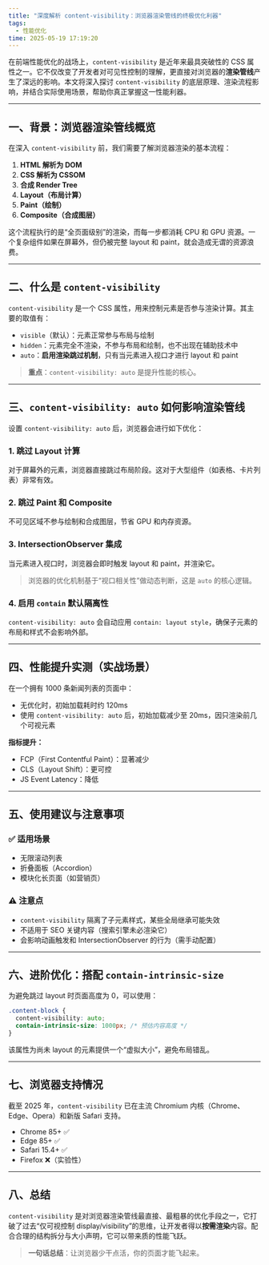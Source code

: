 ```yaml
---
title: "深度解析 content-visibility：浏览器渲染管线的终极优化利器"
tags:
  - 性能优化
time: 2025-05-19 17:19:20
---
```


在前端性能优化的战场上，`content-visibility` 是近年来最具突破性的 CSS 属性之一。它不仅改变了开发者对可见性控制的理解，更直接对浏览器的**渲染管线**产生了深远的影响。本文将深入探讨 `content-visibility` 的底层原理、渲染流程影响，并结合实际使用场景，帮助你真正掌握这一性能利器。

---

## 一、背景：浏览器渲染管线概览

在深入 `content-visibility` 前，我们需要了解浏览器渲染的基本流程：

1.  **HTML 解析为 DOM**
2.  **CSS 解析为 CSSOM**
3.  **合成 Render Tree**
4.  **Layout（布局计算）**
5.  **Paint（绘制）**
6.  **Composite（合成图层）**

这个流程执行的是“全页面级别”的渲染，而每一步都消耗 CPU 和 GPU 资源。一个复杂组件如果在屏幕外，但仍被完整 layout 和 paint，就会造成无谓的资源浪费。

---

## 二、什么是 `content-visibility`

`content-visibility` 是一个 CSS 属性，用来控制元素是否参与渲染计算。其主要的取值有：

- `visible`（默认）：元素正常参与布局与绘制
- `hidden`：元素完全不渲染，不参与布局和绘制，也不出现在辅助技术中
- `auto`：**启用渲染跳过机制**，只有当元素进入视口才进行 layout 和 paint

> **重点**：`content-visibility: auto` 是提升性能的核心。

---

## 三、`content-visibility: auto` 如何影响渲染管线

设置 `content-visibility: auto` 后，浏览器会进行如下优化：

### 1\. **跳过 Layout 计算**

对于屏幕外的元素，浏览器直接跳过布局阶段。这对于大型组件（如表格、卡片列表）非常有效。

### 2\. **跳过 Paint 和 Composite**

不可见区域不参与绘制和合成图层，节省 GPU 和内存资源。

### 3\. **IntersectionObserver 集成**

当元素进入视口时，浏览器会即时触发 layout 和 paint，并渲染它。

> 浏览器的优化机制基于“视口相关性”做动态判断，这是 `auto` 的核心逻辑。

### 4\. **启用 `contain` 默认隔离性**

`content-visibility: auto` 会自动应用 `contain: layout style`，确保子元素的布局和样式不会影响外部。

---

## 四、性能提升实测（实战场景）

在一个拥有 1000 条新闻列表的页面中：

- 无优化时，初始加载耗时约 120ms
- 使用 `content-visibility: auto` 后，初始加载减少至 20ms，因只渲染前几个可视元素

**指标提升：**

- FCP（First Contentful Paint）：显著减少
- CLS（Layout Shift）：更可控
- JS Event Latency：降低

---

## 五、使用建议与注意事项

### ✅ 适用场景

- 无限滚动列表
- 折叠面板（Accordion）
- 模块化长页面（如营销页）

### ⚠️ 注意点

- `content-visibility` 隔离了子元素样式，某些全局继承可能失效
- 不适用于 SEO 关键内容（搜索引擎未必渲染它）
- 会影响动画触发和 IntersectionObserver 的行为（需手动配置）

---

## 六、进阶优化：搭配 `contain-intrinsic-size`

为避免跳过 layout 时页面高度为 0，可以使用：

```css
.content-block {
  content-visibility: auto;
  contain-intrinsic-size: 1000px; /* 预估内容高度 */
}
```

该属性为尚未 layout 的元素提供一个“虚拟大小”，避免布局错乱。

---

## 七、浏览器支持情况

截至 2025 年，`content-visibility` 已在主流 Chromium 内核（Chrome、Edge、Opera）和新版 Safari 支持。

- Chrome 85+ ✅
- Edge 85+ ✅
- Safari 15.4+ ✅
- Firefox ❌（实验性）

---

## 八、总结

`content-visibility` 是对浏览器渲染管线最直接、最粗暴的优化手段之一，它打破了过去“仅可视控制 display/visibility”的思维，让开发者得以**按需渲染**内容。配合合理的结构拆分与大小声明，它可以带来质的性能飞跃。

> **一句话总结**：让浏览器少干点活，你的页面才能飞起来。

